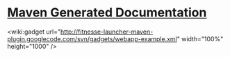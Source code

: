# [Maven Generated Documentation](http://fitnesse-launcher-maven-plugin.googlecode.com/svn/maven/site/fitnesse-launcher-webapp-example/index.html) #

&lt;wiki:gadget url="http://fitnesse-launcher-maven-plugin.googlecode.com/svn/gadgets/webapp-example.xml" width="100%" height="1000" /&gt;